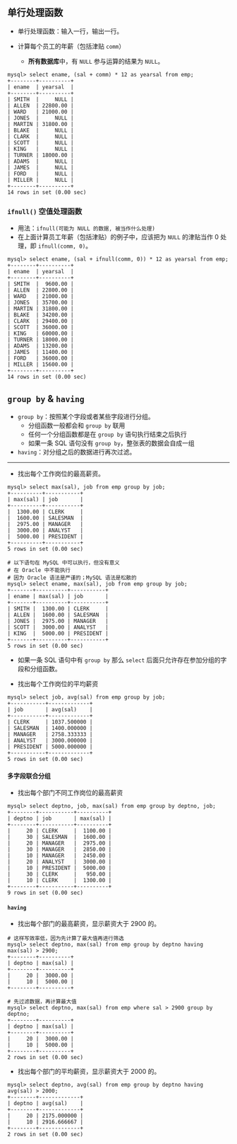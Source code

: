## 单行处理函数

+ 单行处理函数：输入一行，输出一行。

+ 计算每个员工的年薪（包括津贴 `comm`）
  + **所有数据库**中，有 `NULL` 参与运算的结果为 `NULL`。

```mysql
mysql> select ename, (sal + comm) * 12 as yearsal from emp;
+--------+----------+
| ename  | yearsal  |
+--------+----------+
| SMITH  |     NULL |
| ALLEN  | 22800.00 |
| WARD   | 21000.00 |
| JONES  |     NULL |
| MARTIN | 31800.00 |
| BLAKE  |     NULL |
| CLARK  |     NULL |
| SCOTT  |     NULL |
| KING   |     NULL |
| TURNER | 18000.00 |
| ADAMS  |     NULL |
| JAMES  |     NULL |
| FORD   |     NULL |
| MILLER |     NULL |
+--------+----------+
14 rows in set (0.00 sec)
```

### `ifnull()` 空值处理函数

+ 用法：`ifnull(可能为 NULL 的数据, 被当作什么处理)`
+ 在上面计算员工年薪（包括津贴）的例子中，应该把为 `NULL` 的津贴当作 0 处理，即 `ifnull(comm, 0)`。

```mysql
mysql> select ename, (sal + ifnull(comm, 0)) * 12 as yearsal from emp;
+--------+----------+
| ename  | yearsal  |
+--------+----------+
| SMITH  |  9600.00 |
| ALLEN  | 22800.00 |
| WARD   | 21000.00 |
| JONES  | 35700.00 |
| MARTIN | 31800.00 |
| BLAKE  | 34200.00 |
| CLARK  | 29400.00 |
| SCOTT  | 36000.00 |
| KING   | 60000.00 |
| TURNER | 18000.00 |
| ADAMS  | 13200.00 |
| JAMES  | 11400.00 |
| FORD   | 36000.00 |
| MILLER | 15600.00 |
+--------+----------+
14 rows in set (0.00 sec)
```

## `group by` & `having`

+ `group by`：按照某个字段或者某些字段进行分组。
  + 分组函数一般都会和 `group by` 联用
  + 任何一个分组函数都是在 `group by` 语句执行结束之后执行
  + 如果一条 SQL 语句没有 `group by`，整张表的数据会自成一组
+ `having`：对分组之后的数据进行再次过滤。

---

+ 找出每个工作岗位的最高薪资。

```mysql
mysql> select max(sal), job from emp group by job;
+----------+-----------+
| max(sal) | job       |
+----------+-----------+
|  1300.00 | CLERK     |
|  1600.00 | SALESMAN  |
|  2975.00 | MANAGER   |
|  3000.00 | ANALYST   |
|  5000.00 | PRESIDENT |
+----------+-----------+
5 rows in set (0.00 sec)

# 以下语句在 MySQL 中可以执行，但没有意义
# 在 Oracle 中不能执行
# 因为 Oracle 语法是严谨的；MySQL 语法是松散的
mysql> select ename, max(sal), job from emp group by job;
+-------+----------+-----------+
| ename | max(sal) | job       |
+-------+----------+-----------+
| SMITH |  1300.00 | CLERK     |
| ALLEN |  1600.00 | SALESMAN  |
| JONES |  2975.00 | MANAGER   |
| SCOTT |  3000.00 | ANALYST   |
| KING  |  5000.00 | PRESIDENT |
+-------+----------+-----------+
5 rows in set (0.00 sec)
```

+ 如果一条 SQL 语句中有 `group by` 那么 `select` 后面只允许存在参加分组的字段和分组函数。

+ 找出每个工作岗位的平均薪资

```mysql
mysql> select job, avg(sal) from emp group by job;
+-----------+-------------+
| job       | avg(sal)    |
+-----------+-------------+
| CLERK     | 1037.500000 |
| SALESMAN  | 1400.000000 |
| MANAGER   | 2758.333333 |
| ANALYST   | 3000.000000 |
| PRESIDENT | 5000.000000 |
+-----------+-------------+
5 rows in set (0.00 sec)
```

#### 多字段联合分组

+ 找出每个部门不同工作岗位的最高薪资

```mysql
mysql> select deptno, job, max(sal) from emp group by deptno, job;
+--------+-----------+----------+
| deptno | job       | max(sal) |
+--------+-----------+----------+
|     20 | CLERK     |  1100.00 |
|     30 | SALESMAN  |  1600.00 |
|     20 | MANAGER   |  2975.00 |
|     30 | MANAGER   |  2850.00 |
|     10 | MANAGER   |  2450.00 |
|     20 | ANALYST   |  3000.00 |
|     10 | PRESIDENT |  5000.00 |
|     30 | CLERK     |   950.00 |
|     10 | CLERK     |  1300.00 |
+--------+-----------+----------+
9 rows in set (0.00 sec)
```

#### `having`

+ 找出每个部门的最高薪资，显示薪资大于 2900 的。

```mysql
# 这样写效率低，因为先计算了最大值再进行筛选
mysql> select deptno, max(sal) from emp group by deptno having max(sal) > 2900;
+--------+----------+
| deptno | max(sal) |
+--------+----------+
|     20 |  3000.00 |
|     10 |  5000.00 |
+--------+----------+

# 先过滤数据，再计算最大值
mysql> select deptno, max(sal) from emp where sal > 2900 group by deptno;
+--------+----------+
| deptno | max(sal) |
+--------+----------+
|     20 |  3000.00 |
|     10 |  5000.00 |
+--------+----------+
2 rows in set (0.00 sec)
```

+ 找出每个部门的平均薪资，显示薪资大于 2000 的。

```mysql
mysql> select deptno, avg(sal) from emp group by deptno having avg(sal) > 2000;
+--------+-------------+
| deptno | avg(sal)    |
+--------+-------------+
|     20 | 2175.000000 |
|     10 | 2916.666667 |
+--------+-------------+
2 rows in set (0.00 sec)
```



